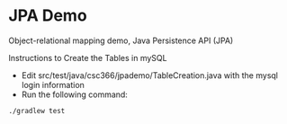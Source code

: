 # JPA Demo
Object-relational mapping demo, Java Persistence API (JPA)

Instructions to Create the Tables in mySQL
- Edit src/test/java/csc366/jpademo/TableCreation.java with the mysql login information
- Run the following command:

`./gradlew test`
